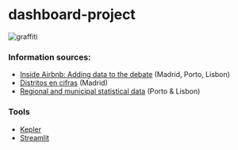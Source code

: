 # dashboard-project

![graffiti](images/graffiti.png)


### Information sources:
- [Inside Airbnb: Adding data to the debate](http://insideairbnb.com/get-the-data/) (Madrid, Porto, Lisbon)
- [Distritos en cifras](https://www.madrid.es/portales/munimadrid/es/Inicio/El-Ayuntamiento/Estadistica/Distritos-en-cifras/Distritos-en-cifras-Informacion-de-Distritos-/?vgnextfmt=default&vgnextoid=74b33ece5284c310VgnVCM1000000b205a0aRCRD&vgnextchannel=27002d05cb71b310VgnVCM1000000b205a0aRCRD) (Madrid)
- [Regional and municipal statistical data](https://www.ine.pt/xportal/xmain?xpid=INE&xpgid=ine_doc_municipios&xlang=en) (Porto & Lisbon)

### Tools
- [Kepler](https://kepler.gl/)
- [Streamlit](https://docs.streamlit.io/)